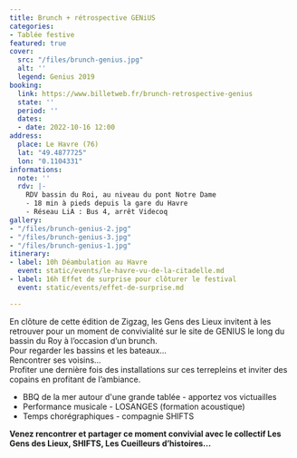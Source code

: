 ```yaml
---
title: Brunch + rétrospective GENiUS
categories:
- Tablée festive
featured: true
cover:
  src: "/files/brunch-genius.jpg"
  alt: ''
  legend: Genius 2019
booking:
  link: https://www.billetweb.fr/brunch-retrospective-genius
  state: ''
  period: ''
  dates:
  - date: 2022-10-16 12:00
address:
  place: Le Havre (76)
  lat: "49.4877725"
  lon: "0.1104331"
informations:
  note: ''
  rdv: |-
    RDV bassin du Roi, au niveau du pont Notre Dame
    - 18 min à pieds depuis la gare du Havre
    - Réseau LiA : Bus 4, arrêt Videcoq
gallery:
- "/files/brunch-genius-2.jpg"
- "/files/brunch-genius-3.jpg"
- "/files/brunch-genius-1.jpg"
itinerary:
- label: 10h Déambulation au Havre
  event: static/events/le-havre-vu-de-la-citadelle.md
- label: 16h Effet de surprise pour clôturer le festival
  event: static/events/effet-de-surprise.md

---
```

En clôture de cette édition de Zigzag, les Gens des Lieux invitent à les retrouver pour un moment de convivialité sur le site de GENIUS le long du bassin du Roy à l’occasion d’un brunch.  
Pour regarder les bassins et les bateaux…  
Rencontrer ses voisins…  
Profiter une dernière fois des installations sur ces terrepleins et inviter des copains en profitant de l’ambiance.

* BBQ de la mer autour d'une grande tablée - apportez vos victuailles
* Performance musicale - LOSANGES (formation acoustique)
* Temps chorégraphiques - compagnie SHIFTS

**Venez rencontrer et partager ce moment convivial avec le collectif Les Gens des Lieux, SHIFTS, Les Cueilleurs d’histoires...**